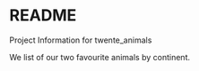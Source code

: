 # README

Project Information for twente_animals

We list of our two favourite animals by continent.

